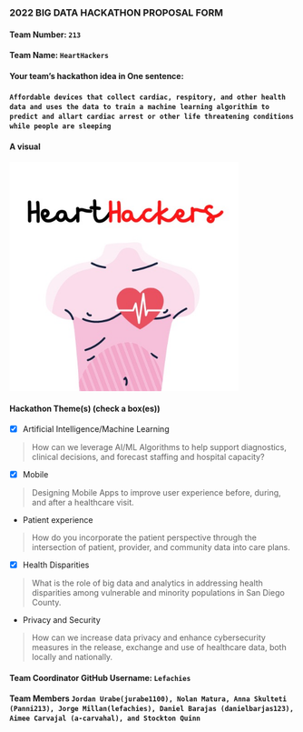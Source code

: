 ### 2022 BIG DATA HACKATHON PROPOSAL FORM

#### Team Number: `213`  

#### Team Name: `HeartHackers`    
  
#### Your team’s hackathon idea in One sentence:
#### `Affordable devices that collect cardiac, respitory, and other health data and uses the data to train a machine learning algorithim to predict and allart cardiac arrest or other life threatening conditions while people are sleeping`

#### A visual


<img height="10%" width="80%" alt="hdma" src="heart breakers.jpg"> 


#### Hackathon Theme(s) (check a box(es))
- [X] Artificial Intelligence/Machine Learning 
> How can we leverage AI/ML Algorithms to help support diagnostics, clinical decisions, and forecast staffing and hospital capacity?
- [X] Mobile
> Designing Mobile Apps to improve user experience before, during, and after a healthcare visit.
-  Patient experience
> How do you incorporate the patient perspective through the intersection of patient, provider, and community data into care plans.
- [X] Health Disparities
> What is the role of big data and analytics in addressing health disparities among vulnerable and minority populations in San Diego County.
-  Privacy and Security
> How can we increase data privacy and enhance cybersecurity measures in the release, exchange and use of healthcare data, both locally and nationally.

#### Team Coordinator GitHub Username: `Lefachies`

#### Team Members `Jordan Urabe(jurabe1100), Nolan Matura, Anna Skulteti (Panni213), Jorge Millan(lefachies), Daniel Barajas (danielbarjas123), Aimee Carvajal (a-carvahal), and Stockton Quinn`
